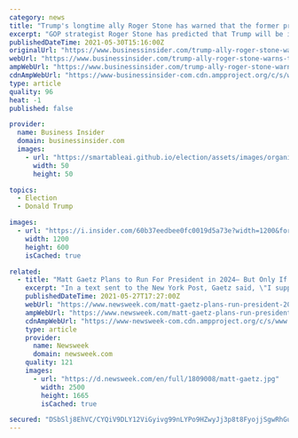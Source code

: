 ```yaml
---
category: news
title: "Trump's longtime ally Roger Stone has warned that the former president must prepare to be indicted for fraud in the coming weeks"
excerpt: "GOP strategist Roger Stone has predicted that Trump will be indicted imminently for \"bank fraud or tax fraud,\" he said in an interview with InfoWars."
publishedDateTime: 2021-05-30T15:16:00Z
originalUrl: "https://www.businessinsider.com/trump-ally-roger-stone-warns-the-ex-president-indicted-soon-2021-5"
webUrl: "https://www.businessinsider.com/trump-ally-roger-stone-warns-the-ex-president-indicted-soon-2021-5"
ampWebUrl: "https://www.businessinsider.com/trump-ally-roger-stone-warns-the-ex-president-indicted-soon-2021-5?amp"
cdnAmpWebUrl: "https://www-businessinsider-com.cdn.ampproject.org/c/s/www.businessinsider.com/trump-ally-roger-stone-warns-the-ex-president-indicted-soon-2021-5?amp"
type: article
quality: 96
heat: -1
published: false

provider:
  name: Business Insider
  domain: businessinsider.com
  images:
    - url: "https://smartableai.github.io/election/assets/images/organizations/businessinsider.com-50x50.jpg"
      width: 50
      height: 50

topics:
  - Election
  - Donald Trump

images:
  - url: "https://i.insider.com/60b37eedbee0fc0019d5a73e?width=1200&format=jpeg"
    width: 1200
    height: 600
    isCached: true

related:
  - title: "Matt Gaetz Plans to Run For President in 2024— But Only If Donald Trump Doesn't"
    excerpt: "In a text sent to the New York Post, Gaetz said, \"I support Donald Trump for president. I've directly encouraged him to run and he gives me every indication he will.\""
    publishedDateTime: 2021-05-27T17:27:00Z
    webUrl: "https://www.newsweek.com/matt-gaetz-plans-run-president-2024-only-if-donald-trump-doesnt-1595562"
    ampWebUrl: "https://www.newsweek.com/matt-gaetz-plans-run-president-2024-only-if-donald-trump-doesnt-1595562?amp=1"
    cdnAmpWebUrl: "https://www-newsweek-com.cdn.ampproject.org/c/s/www.newsweek.com/matt-gaetz-plans-run-president-2024-only-if-donald-trump-doesnt-1595562?amp=1"
    type: article
    provider:
      name: Newsweek
      domain: newsweek.com
    quality: 121
    images:
      - url: "https://d.newsweek.com/en/full/1809008/matt-gaetz.jpg"
        width: 2500
        height: 1665
        isCached: true

secured: "DSbSlj8EhVC/CYQiV9DLY12ViGyivg99nLYPo9HZwyJj3p8t8FyojjSgwRhGuer+tjFFbGgh2wa1A96/vUbiC6QSPQ7dc7oxJ9V1yozkn0YgpJPqz76VWuw8LYKQd3YBC4qHAINowsi1NUUexB3JjXxbynonUwlPZaOjCA7hAjq3j2QMCZr/aewR81BcDPn81FsCNL7+MKAbKxs+O6wjCL6Cg/+/hXAj14ypT2DJJy25TY8u0b95VfjBDwsLY4HO/1mf/LrsmCnK8hlgOdnwgz1YSMW9/INRvWgpdjMF9NmjvCqTclTikWS6cmECmnxMczqqq3hwzvlS/mzIXL2mKHR9w7w+w2zMYmH8Mn5aZbI=;t72dkcrdEOCdmdcn1GMeiA=="
---
```


